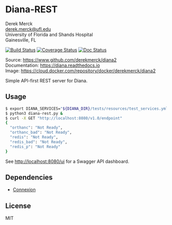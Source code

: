 Diana-REST
=================

Derek Merck  
<derek.merck@ufl.edu>  
University of Florida and Shands Hospital  
Gainesville, FL  

[![Build Status](https://travis-ci.org/derekmerck/diana2.svg?branch=master)](https://travis-ci.org/derekmerck/diana2)
[![Coverage Status](https://codecov.io/gh/derekmerck/diana2/branch/master/graph/badge.svg)](https://codecov.io/gh/derekmerck/diana2)
[![Doc Status](https://readthedocs.org/projects/diana/badge/?version=master)](https://diana.readthedocs.io/en/master/?badge=master)

Source: <https://www.github.com/derekmerck/diana2>  
Documentation: <https://diana.readthedocs.io>  
Image:  <https://cloud.docker.com/repository/docker/derekmerck/diana2>


Simple API-first REST server for Diana. 

Usage
-------------

```bash
$ export DIANA_SERVICES="${DIANA_DIR}/tests/resources/test_services.yml"
$ python3 diana-rest.py &
$ curl -X GET "http://localhost:8080/v1.0/endpoint"
{
  "orthanc": "Not Ready",
  "orthanc_bad": "Not Ready",
  "redis": "Not Ready",
  "redis_bad": "Not Ready",
  "redis_p": "Not Ready"
}
```

See <http://localhost:8080/ui> for a Swagger API dashboard.


Dependencies
-------------

- [Connexion](https://connexion.readthedocs.io/en/latest/index.html)


License
-------------

MIT


